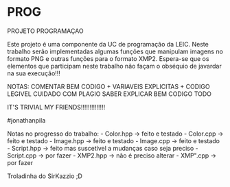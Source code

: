 # PROG
PROJETO PROGRAMAÇAO

  Este projeto é uma componente da UC de programação da LEIC. Neste trabalho serão implementadas algumas funções que manipulam imagens no formato PNG
e outras funções para o formato XMP2.
  Espera-se que os elementos que participam neste trabalho não façam o obséquio de javardar na sua execução!!!
  
  NOTAS: COMENTAR BEM CODIGO + VARIAVEIS EXPLICITAS + CODIGO LEGIVEL
  CUIDADO COM PLAGIO
  SABER EXPLICAR BEM CODIGO TODO
  
  IT'S TRIVIAL MY FRIENDS!!!!!!!!!!!!!!
  
  #jonathanpila
  
  
  Notas no progresso do trabalho:
    - Color.hpp -> feito e testado
    - Color.cpp -> feito e testado
    - Image.hpp -> feito e testado
    - Image.cpp -> feito e testado
    - Script.hpp -> feito mas suscetível a mudanças caso seja preciso
    - Script.cpp -> por fazer
    - XMP2.hpp -> não é preciso alterar
    - XMP".cpp -> por fazer
  
  
  
  
  
  
  
  
  
  
  
  
  
  
  
  Troladinha do SirKazzio ;D
